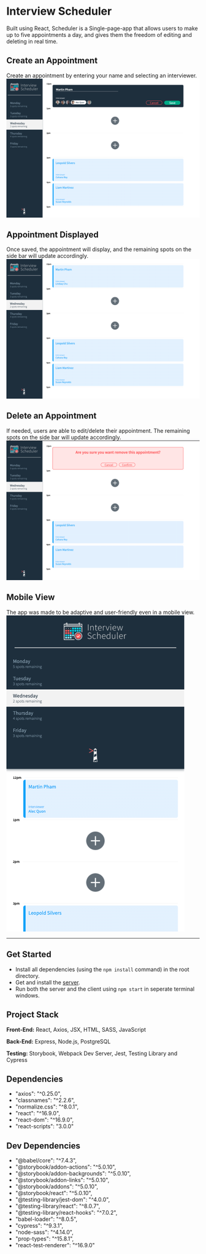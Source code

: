 # Interview Scheduler

Built using React, Scheduler is a Single-page-app that allows users to make up to five appointments a day, and gives them the freedom of editing and deleting in real time.

## Create an Appointment
Create an appointment by entering your name and selecting an interviewer.
![Create](docs/create-appt.png)

## Appointment Displayed
Once saved, the appointment will display, and the remaining spots on the side bar will update accordingly.
![Show](docs/show-appt.png)

## Delete an Appointment
If needed, users are able to edit/delete their appointment. The remaining spots on the side bar will update accordingly.
![Delete](docs/delete-appt.png)

## Mobile View
The app was made to be adaptive and user-friendly even in a mobile view.
![Create](docs/mobile-view.png)



----------------------------------------------------------------------------------

## Get Started

- Install all dependencies (using the `npm install` command) in the root directory.
- Get and install the [server](https://github.com/lighthouse-labs/scheduler-api).
- Run both the server and the client using `npm start` in seperate terminal windows.

## Project Stack

__Front-End:__ React, Axios, JSX, HTML, SASS, JavaScript

__Back-End:__ Express, Node.js, PostgreSQL

__Testing:__ Storybook, Webpack Dev Server, Jest, Testing Library and Cypress

## Dependencies
- "axios": "^0.25.0",
- "classnames": "^2.2.6",
- "normalize.css": "^8.0.1",
- "react": "^16.9.0",
- "react-dom": "^16.9.0",
- "react-scripts": "3.0.0"

## Dev Dependencies
- "@babel/core": "^7.4.3",
- "@storybook/addon-actions": "^5.0.10",
- "@storybook/addon-backgrounds": "^5.0.10",
- "@storybook/addon-links": "^5.0.10",
- "@storybook/addons": "^5.0.10",
- "@storybook/react": "^5.0.10",
- "@testing-library/jest-dom": "^4.0.0",
- "@testing-library/react": "^8.0.7",
- "@testing-library/react-hooks": "^7.0.2",
- "babel-loader": "^8.0.5",
- "cypress": "^9.3.1",
- "node-sass": "^4.14.0",
- "prop-types": "^15.8.1",
- "react-test-renderer": "^16.9.0"
